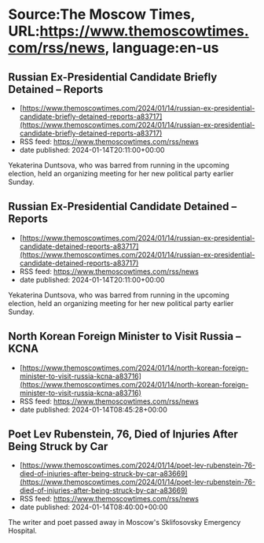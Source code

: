 # Source:The Moscow Times, URL:https://www.themoscowtimes.com/rss/news, language:en-us

## Russian Ex-Presidential Candidate Briefly Detained – Reports
 - [https://www.themoscowtimes.com/2024/01/14/russian-ex-presidential-candidate-briefly-detained-reports-a83717](https://www.themoscowtimes.com/2024/01/14/russian-ex-presidential-candidate-briefly-detained-reports-a83717)
 - RSS feed: https://www.themoscowtimes.com/rss/news
 - date published: 2024-01-14T20:11:00+00:00

Yekaterina Duntsova, who was barred from running in the upcoming election, held an organizing meeting for her new political party earlier Sunday.

## Russian Ex-Presidential Candidate Detained – Reports
 - [https://www.themoscowtimes.com/2024/01/14/russian-ex-presidential-candidate-detained-reports-a83717](https://www.themoscowtimes.com/2024/01/14/russian-ex-presidential-candidate-detained-reports-a83717)
 - RSS feed: https://www.themoscowtimes.com/rss/news
 - date published: 2024-01-14T20:11:00+00:00

Yekaterina Duntsova, who was barred from running in the upcoming election, held an organizing meeting for her new political party earlier Sunday.

## North Korean Foreign Minister to Visit Russia – KCNA
 - [https://www.themoscowtimes.com/2024/01/14/north-korean-foreign-minister-to-visit-russia-kcna-a83716](https://www.themoscowtimes.com/2024/01/14/north-korean-foreign-minister-to-visit-russia-kcna-a83716)
 - RSS feed: https://www.themoscowtimes.com/rss/news
 - date published: 2024-01-14T08:45:28+00:00



## Poet Lev Rubenstein, 76, Died of Injuries After Being Struck by Car
 - [https://www.themoscowtimes.com/2024/01/14/poet-lev-rubenstein-76-died-of-injuries-after-being-struck-by-car-a83669](https://www.themoscowtimes.com/2024/01/14/poet-lev-rubenstein-76-died-of-injuries-after-being-struck-by-car-a83669)
 - RSS feed: https://www.themoscowtimes.com/rss/news
 - date published: 2024-01-14T08:40:00+00:00

The writer and poet passed away in Moscow's Sklifosovsky Emergency Hospital.


